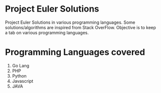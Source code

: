 Project Euler Solutions
=======================

Project Euler Solutions in various programming languages. Some solutions/algorithms are inspired from Stack OverFlow. Objective is to keep a tab on various programming languages.

Programming Languages covered
=============================
1. Go Lang
2. PHP
3. Python
4. Javascript
5. JAVA
